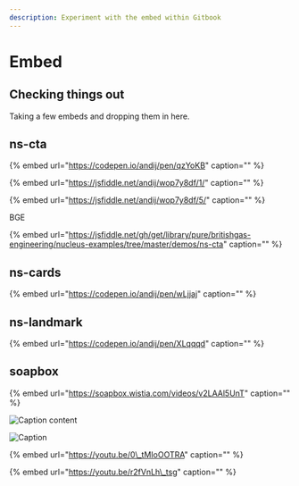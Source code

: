 ```yaml
---
description: Experiment with the embed within Gitbook
---
```


# Embed

## Checking things out

Taking a few embeds and dropping them in here.

## ns-cta

{% embed url="https://codepen.io/andij/pen/qzYoKB" caption="" %}

{% embed url="https://jsfiddle.net/andij/wop7y8df/1/" caption="" %}

{% embed url="https://jsfiddle.net/andij/wop7y8df/5/" caption="" %}

BGE

{% embed url="https://jsfiddle.net/gh/get/library/pure/britishgas-engineering/nucleus-examples/tree/master/demos/ns-cta" caption="" %}

## ns-cards

{% embed url="https://codepen.io/andij/pen/wLjjaj" caption="" %}

## ns-landmark

{% embed url="https://codepen.io/andij/pen/XLqqqd" caption="" %}

## soapbox

{% embed url="https://soapbox.wistia.com/videos/v2LAAl5UnT" caption="" %}

![Caption content](https://andijcdn.sirv.com/nds/testcard-16x9.png?w=320)

![Caption](https://andijcdn.sirv.com/nds/testcard-16x9.png?w=320)

{% embed url="https://youtu.be/0\_tMIoOOTRA" caption="" %}

{% embed url="https://youtu.be/r2fVnLh\_tsg" caption="" %}

